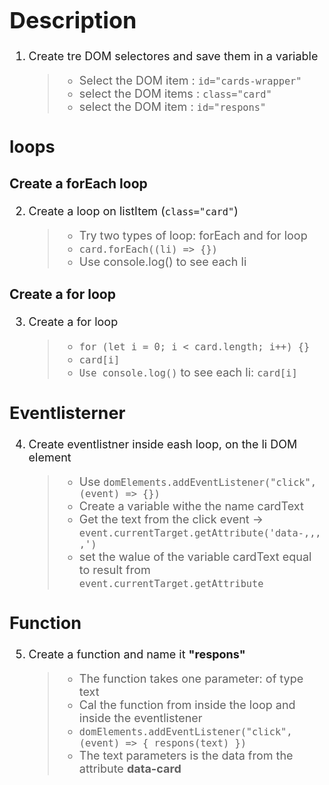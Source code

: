 <style>
 .a{
  font-size:18px;
 }
 
</style>

<div class="a">

# Description

1. Create tre DOM selectores and save them in a variable
   > - Select the DOM item : `id="cards-wrapper"`
   > - select the DOM items : `class="card"`
   > - select the DOM item : `id="respons"`

## loops

### Create a forEach loop

2. Create a loop on listItem (`class="card"`)
   > - Try two types of loop: forEach and for loop
   > - `card.forEach((li) => {})`
   > - Use console.log() to see each li

### Create a for loop

3. Create a for loop
   > - `for (let i = 0; i < card.length; i++) {}`
   > - `card[i]`
   > - `Use console.log()` to see each li: `card[i]`

## Eventlisterner

4. Create eventlistner inside eash loop, on the li DOM element
   > - Use `domElements.addEventListener("click", (event) => {})`
   > - Create a variable withe the name cardText
   > - Get the text from the click event -> `event.currentTarget.getAttribute('data-,,,,')`
   > - set the walue of the variable cardText equal to result from `event.currentTarget.getAttribute`

## Function

5. Create a function and name it **"respons"**
   > - The function takes one parameter: of type text
   > - Cal the function from inside the loop and inside the eventlistener
   > - `domElements.addEventListener("click", (event) => { respons(text) })`
   > - The text parameters is the data from the attribute **data-card**

  </div>
